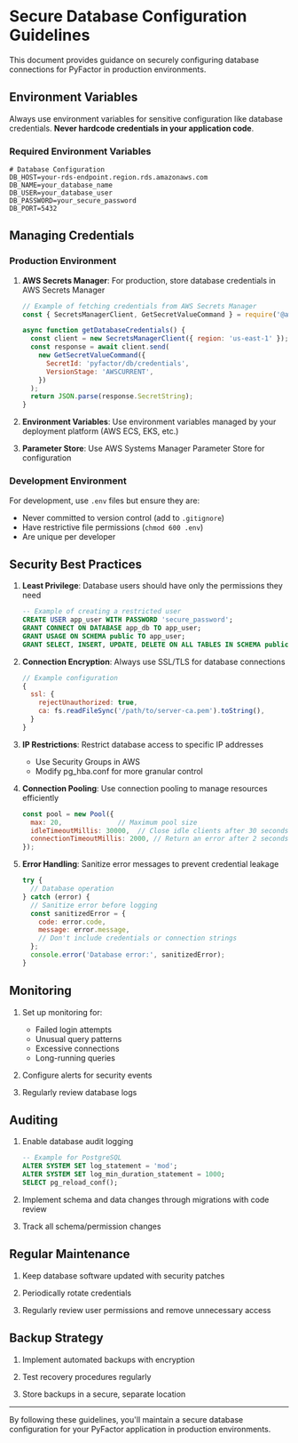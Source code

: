 # Secure Database Configuration Guidelines

This document provides guidance on securely configuring database connections for PyFactor in production environments.

## Environment Variables

Always use environment variables for sensitive configuration like database credentials. **Never hardcode credentials in your application code**.

### Required Environment Variables

```
# Database Configuration
DB_HOST=your-rds-endpoint.region.rds.amazonaws.com
DB_NAME=your_database_name
DB_USER=your_database_user
DB_PASSWORD=your_secure_password
DB_PORT=5432
```

## Managing Credentials

### Production Environment

1. **AWS Secrets Manager**: For production, store database credentials in AWS Secrets Manager
   ```javascript
   // Example of fetching credentials from AWS Secrets Manager
   const { SecretsManagerClient, GetSecretValueCommand } = require('@aws-sdk/client-secrets-manager');
   
   async function getDatabaseCredentials() {
     const client = new SecretsManagerClient({ region: 'us-east-1' });
     const response = await client.send(
       new GetSecretValueCommand({
         SecretId: 'pyfactor/db/credentials',
         VersionStage: 'AWSCURRENT',
       })
     );
     return JSON.parse(response.SecretString);
   }
   ```

2. **Environment Variables**: Use environment variables managed by your deployment platform (AWS ECS, EKS, etc.)

3. **Parameter Store**: Use AWS Systems Manager Parameter Store for configuration

### Development Environment

For development, use `.env` files but ensure they are:
- Never committed to version control (add to `.gitignore`)
- Have restrictive file permissions (`chmod 600 .env`)
- Are unique per developer

## Security Best Practices

1. **Least Privilege**: Database users should have only the permissions they need
   ```sql
   -- Example of creating a restricted user
   CREATE USER app_user WITH PASSWORD 'secure_password';
   GRANT CONNECT ON DATABASE app_db TO app_user;
   GRANT USAGE ON SCHEMA public TO app_user;
   GRANT SELECT, INSERT, UPDATE, DELETE ON ALL TABLES IN SCHEMA public TO app_user;
   ```

2. **Connection Encryption**: Always use SSL/TLS for database connections
   ```javascript
   // Example configuration
   {
     ssl: {
       rejectUnauthorized: true,
       ca: fs.readFileSync('/path/to/server-ca.pem').toString(),
     }
   }
   ```

3. **IP Restrictions**: Restrict database access to specific IP addresses
   - Use Security Groups in AWS
   - Modify pg_hba.conf for more granular control

4. **Connection Pooling**: Use connection pooling to manage resources efficiently
   ```javascript
   const pool = new Pool({
     max: 20,              // Maximum pool size
     idleTimeoutMillis: 30000,  // Close idle clients after 30 seconds
     connectionTimeoutMillis: 2000, // Return an error after 2 seconds if connection not established
   });
   ```

5. **Error Handling**: Sanitize error messages to prevent credential leakage
   ```javascript
   try {
     // Database operation
   } catch (error) {
     // Sanitize error before logging
     const sanitizedError = {
       code: error.code,
       message: error.message,
       // Don't include credentials or connection strings
     };
     console.error('Database error:', sanitizedError);
   }
   ```

## Monitoring

1. Set up monitoring for:
   - Failed login attempts
   - Unusual query patterns
   - Excessive connections
   - Long-running queries

2. Configure alerts for security events

3. Regularly review database logs

## Auditing

1. Enable database audit logging
   ```sql
   -- Example for PostgreSQL
   ALTER SYSTEM SET log_statement = 'mod';
   ALTER SYSTEM SET log_min_duration_statement = 1000;
   SELECT pg_reload_conf();
   ```

2. Implement schema and data changes through migrations with code review

3. Track all schema/permission changes

## Regular Maintenance

1. Keep database software updated with security patches

2. Periodically rotate credentials

3. Regularly review user permissions and remove unnecessary access

## Backup Strategy

1. Implement automated backups with encryption

2. Test recovery procedures regularly

3. Store backups in a secure, separate location

---

By following these guidelines, you'll maintain a secure database configuration for your PyFactor application in production environments.